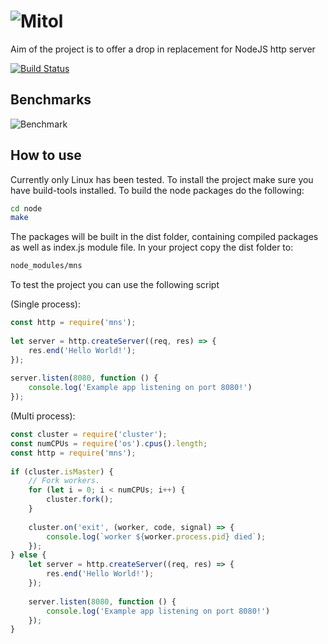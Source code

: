 # ![Mitol](https://github.com/Helidium/Mitol/raw/master/docs/images/mitol.png)
Aim of the project is to offer a drop in replacement for NodeJS http server

[![Build Status](https://travis-ci.org/Helidium/Mitol.svg?branch=master)](https://travis-ci.org/Helidium/Mitol)

## Benchmarks
![Benchmark](https://github.com/Helidium/Mitol/raw/master/misc/Mitol_Bench.jpg)

## How to use
Currently only Linux has been tested. To install the project make sure you have build-tools installed.
To build the node packages do the following:
```bash
cd node
make
```
The packages will be built in the dist folder, containing compiled packages as well as index.js module file.
In your project copy the dist folder to:
```bash
node_modules/mns
```

To test the project you can use the following script 

(Single process):
```javascript
const http = require('mns');
 
let server = http.createServer((req, res) => {
    res.end('Hello World!');
});
 
server.listen(8080, function () {
    console.log('Example app listening on port 8080!')
});
```

(Multi process):
```javascript
const cluster = require('cluster');
const numCPUs = require('os').cpus().length;
const http = require('mns');
 
if (cluster.isMaster) {
    // Fork workers.
    for (let i = 0; i < numCPUs; i++) {
        cluster.fork();
    }
 
    cluster.on('exit', (worker, code, signal) => {
        console.log(`worker ${worker.process.pid} died`);
    });
} else {
    let server = http.createServer((req, res) => {
        res.end('Hello World!');
    });
 
    server.listen(8080, function () {
        console.log('Example app listening on port 8080!')
    });
}
```